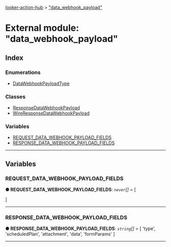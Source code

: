 [looker-action-hub](../README.md) > ["data_webhook_payload"](../modules/_data_webhook_payload_.md)



# External module: "data_webhook_payload"

## Index

### Enumerations

* [DataWebhookPayloadType](../enums/_data_webhook_payload_.datawebhookpayloadtype.md)


### Classes

* [ResponseDataWebhookPayload](../classes/_data_webhook_payload_.responsedatawebhookpayload.md)
* [WireResponseDataWebhookPayload](../classes/_data_webhook_payload_.wireresponsedatawebhookpayload.md)


### Variables

* [REQUEST_DATA_WEBHOOK_PAYLOAD_FIELDS](_data_webhook_payload_.md#request_data_webhook_payload_fields)
* [RESPONSE_DATA_WEBHOOK_PAYLOAD_FIELDS](_data_webhook_payload_.md#response_data_webhook_payload_fields)



---
## Variables
<a id="request_data_webhook_payload_fields"></a>

###  REQUEST_DATA_WEBHOOK_PAYLOAD_FIELDS

**●  REQUEST_DATA_WEBHOOK_PAYLOAD_FIELDS**:  *`never`[]*  =  [

]






___

<a id="response_data_webhook_payload_fields"></a>

###  RESPONSE_DATA_WEBHOOK_PAYLOAD_FIELDS

**●  RESPONSE_DATA_WEBHOOK_PAYLOAD_FIELDS**:  *`string`[]*  =  [
  'type',
  'scheduledPlan',
  'attachment',
  'data',
  'formParams'
]






___


